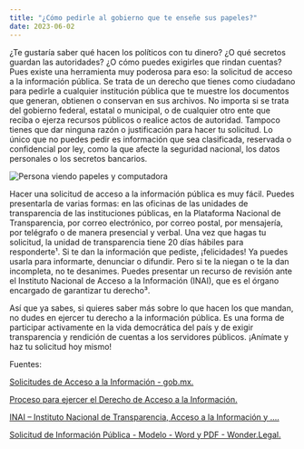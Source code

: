 ```yaml
---
title: "¿Cómo pedirle al gobierno que te enseñe sus papeles?"
date: 2023-06-02
---
```


¿Te gustaría saber qué hacen los políticos con tu dinero? ¿O qué secretos guardan las autoridades? ¿O cómo puedes exigirles que rindan cuentas? Pues existe una herramienta muy poderosa para eso: la solicitud de acceso a la información pública. Se trata de un derecho que tienes como ciudadano para pedirle a cualquier institución pública que te muestre los documentos que generan, obtienen o conservan en sus archivos. No importa si se trata del gobierno federal, estatal o municipal, o de cualquier otro ente que reciba o ejerza recursos públicos o realice actos de autoridad. Tampoco tienes que dar ninguna razón o justificación para hacer tu solicitud. Lo único que no puedes pedir es información que sea clasificada, reservada o confidencial por ley, como la que afecte la seguridad nacional, los datos personales o los secretos bancarios.

![Persona viendo papeles y computadora](https://th.bing.com/th/id/OIG.2zeTDNI9jM4gxjaI2BTL?pid=ImgGn)

Hacer una solicitud de acceso a la información pública es muy fácil. Puedes presentarla de varias formas: en las oficinas de las unidades de transparencia de las instituciones públicas, en la Plataforma Nacional de Transparencia, por correo electrónico, por correo postal, por mensajería, por telégrafo o de manera presencial y verbal. Una vez que hagas tu solicitud, la unidad de transparencia tiene 20 días hábiles para responderte¹. Si te dan la información que pediste, ¡felicidades! Ya puedes usarla para informarte, denunciar o difundir. Pero si te la niegan o te la dan incompleta, no te desanimes. Puedes presentar un recurso de revisión ante el Instituto Nacional de Acceso a la Información (INAI), que es el órgano encargado de garantizar tu derecho³.

Así que ya sabes, si quieres saber más sobre lo que hacen los que mandan, no dudes en ejercer tu derecho a la información pública. Es una forma de participar activamente en la vida democrática del país y de exigir transparencia y rendición de cuentas a los servidores públicos. ¡Anímate y haz tu solicitud hoy mismo!

Fuentes:

[Solicitudes de Acceso a la Información - gob.mx.](https://www.gob.mx/sspc/documentos/solicitudes-de-acceso-a-la-informacion-286067)

[Proceso para ejercer el Derecho de Acceso a la Información.](https://home.inai.org.mx/?page_id=1643)

[INAI – Instituto Nacional de Transparencia, Acceso a la Información y .... ](https://home.inai.org.mx/)

[Solicitud de Información Pública - Modelo - Word y PDF - Wonder.Legal.](https://www.wonder.legal/mx/modele/solicitud-informacion-publica)